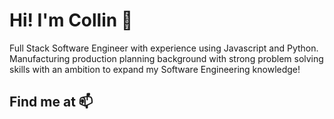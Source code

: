 # Hi! I'm Collin 👋

Full Stack Software Engineer with experience using Javascript and Python. Manufacturing production planning background with strong problem solving skills with an ambition to expand my Software Engineering knowledge!


## Find me at :mailbox:

<p>
  <a href="https://www.linkedin.com/in/collin-sakuma/" target="" align="left" src="https://cdn.jsdelivr.net/gh/devicons/devicon/icons/linkedin/linkedin-original.svg"></a>  
</p>
